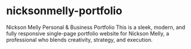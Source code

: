 # nicksonmelly-portfolio
Nickson Melly Personal &amp; Business Portfolio  This is a sleek, modern, and fully responsive single-page portfolio website for Nickson Melly, a professional who blends creativity, strategy, and execution. 
